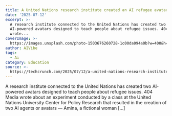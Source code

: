 ```yaml
---
title: A United Nations research institute created an AI refugee avatar
date: '2025-07-12'
excerpt: >-
  A research institute connected to the United Nations has created two
  AI-powered avatars designed to teach people about refugee issues. 404 Media
  wrote...
coverImage: >-
  https://images.unsplash.com/photo-1503676260728-1c00da094a0b?w=400&h=200&fit=crop&auto=format
author: AIVibe
tags:
  - Ai
category: Education
source: >-
  https://techcrunch.com/2025/07/12/a-united-nations-research-institute-created-an-ai-refugee-avatar/
---
```

A research institute connected to the United Nations has created two AI-powered avatars designed to teach people about refugee issues. 404 Media wrote about an experiment conducted by a class at the United Nations University Center for Policy Research that resulted in the creation of two AI agents or avatars — Amina, a fictional woman [&#8230;]
